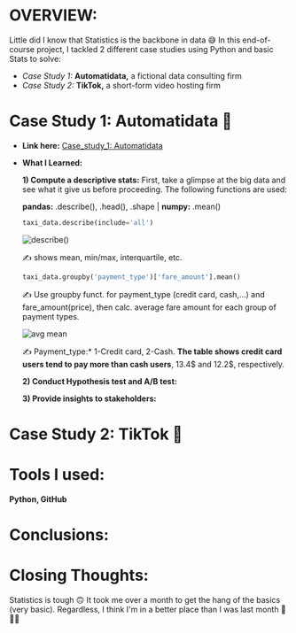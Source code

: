 # OVERVIEW:
Little did I know that Statistics is the backbone in data 😅 In this end-of-course project, I tackled 2 different case studies using Python and basic Stats to solve:
- *Case Study 1:* **Automatidata,** a fictional data consulting firm
- *Case Study 2:* **TikTok,** a short-form video hosting firm

# Case Study 1: Automatidata 🚕
- **Link here:** [Case_study_1: Automatidata](https://github.com/amy941/Google_Advanced_Module-4_Statistics/blob/main/Case_study_1_Automatidata.ipynb)
- **What I Learned:**
  
  **1) Compute a descriptive stats:**
     First, take a glimpse at the big data and see what it give us before proceeding. The following functions are used:
  
     **pandas:** .describe(), .head(), .shape | 
     **numpy:** .mean()
     
     ``` python
     taxi_data.describe(include='all')
     ```
     ![describe()](https://github.com/user-attachments/assets/9b3dcf70-2f0c-41a5-9a3a-80af6de01a19)
  
     ✍ shows mean, min/max, interquartile, etc.

     ```python
     taxi_data.groupby('payment_type')['fare_amount'].mean()
     ```
     ✍ Use groupby funct. for payment_type (credit card, cash,...) and fare_amount(price), then calc. average fare amount for each group of payment types.

     ![avg mean](https://github.com/user-attachments/assets/1c9d15bb-1da5-43a8-816d-22337b4468da)

     ✍ Payment_type:* 1-Credit card, 2-Cash. **The table shows credit card users tend to pay more than cash users**, 13.4$ and 12.2$, respectively.
     

  **2) Conduct Hypothesis test and A/B test:**

  
  **3) Provide insights to stakeholders:** 





# Case Study 2: TikTok 🎵




# Tools I used:
**Python, GitHub**

# Conclusions:

# Closing Thoughts:
Statistics is tough 🙃 It took me over a month to get the hang of the basics (very basic). Regardless, I think I'm in a better place than I was last month 🐌🐌🐌
